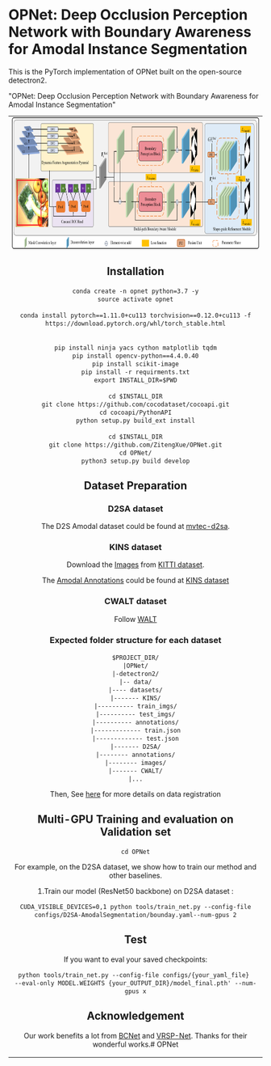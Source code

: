 # OPNet: Deep Occlusion Perception Network with Boundary Awareness for Amodal Instance Segmentation

This is the PyTorch  implementation of OPNet built on the open-source detectron2.

"OPNet: Deep Occlusion Perception Network with Boundary Awareness for Amodal Instance Segmentation"

<table>
    <tr>
        <td><center><img src="OPNet.png" height="260">



## Installation

```
conda create -n opnet python=3.7 -y
source activate opnet
 
conda install pytorch==1.11.0+cu113 torchvision==0.12.0+cu113 -f https://download.pytorch.org/whl/torch_stable.html
 

pip install ninja yacs cython matplotlib tqdm
pip install opencv-python==4.4.0.40
pip install scikit-image
pip install -r requirments.txt
export INSTALL_DIR=$PWD
 
cd $INSTALL_DIR
git clone https://github.com/cocodataset/cocoapi.git
cd cocoapi/PythonAPI
python setup.py build_ext install
 
cd $INSTALL_DIR
git clone https://github.com/ZitengXue/OPNet.git
cd OPNet/
python3 setup.py build develop
```

## Dataset Preparation

### D2SA dataset

The D2S Amodal dataset could be found at [mvtec-d2sa](https://www.mvtec.com/company/research/datasets/mvtec-d2s/).

### KINS dataset

Download the [Images](http://www.cvlibs.net/download.php?file=data_object_image_2.zip)
from [KITTI dataset](http://www.cvlibs.net/datasets/kitti/eval_object.php?obj_benchmark=2d). 

The [Amodal Annotations](https://drive.google.com/drive/folders/1FuXz1Rrv5rrGG4n7KcQHVWKvSyr3Tkyo?usp=sharing)
could be found at [KINS dataset](https://github.com/qqlu/Amodal-Instance-Segmentation-through-KINS-Dataset)

### CWALT dataset

Follow [WALT](https://github.com/dineshreddy91/WALT)

### Expected folder structure for each dataset

```
$PROJECT_DIR/
|OPNet/
|-detectron2/
|-- data/
|---- datasets/
|------- KINS/
|---------- train_imgs/
|---------- test_imgs/
|---------- annotations/
|------------- train.json
|------------- test.json
|------- D2SA/
|-------- annotations/
|-------- images/
|------- CWALT/
|...
```

Then, See [here](detectron2/data/datasets/builtin.py) for more details on data registration

## Multi-GPU Training and evaluation on Validation set

```
cd OPNet
```

For example, on the D2SA dataset, we show how to train our method and other baselines.

1.Train our model (ResNet50 backbone) on D2SA dataset :

```
CUDA_VISIBLE_DEVICES=0,1 python tools/train_net.py --config-file configs/D2SA-AmodalSegmentation/bounday.yaml--num-gpus 2
```


## Test

If you want to eval your saved checkpoints:

```
python tools/train_net.py --config-file configs/{your_yaml_file} 
--eval-only MODEL.WEIGHTS {your_OUTPUT_DIR}/model_final.pth' --num-gpus x
```

## Acknowledgement

Our work benefits a lot from [BCNet](https://github.com/lkeab/BCNet) and [VRSP-Net](https://github.com/YutingXiao/Amodal-Segmentation-Based-on-Visible-Region-Segmentation-and-Shape-Prior). Thanks for their wonderful works.#   O P N e t 
 
 
